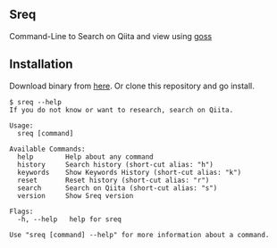 ## Sreq
Command-Line to Search on Qiita and view using [goss](https://github.com/wasanx25/goss)

## Installation
Download binary from [here](https://github.com/wasanx25/sreq/releases/latest).
Or clone this repository and go install.


```
$ sreq --help
If you do not know or want to research, search on Qiita.

Usage:
  sreq [command]

Available Commands:
  help        Help about any command
  history     Search history (short-cut alias: "h")
  keywords    Show Keywords History (short-cut alias: "k")
  reset       Reset history (short-cut alias: "r")
  search      Search on Qiita (short-cut alias: "s")
  version     Show Sreq version

Flags:
  -h, --help   help for sreq

Use "sreq [command] --help" for more information about a command.
```
